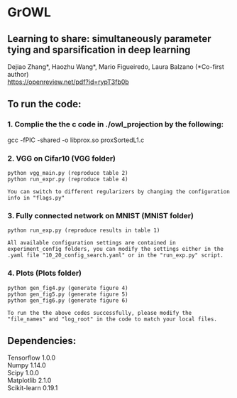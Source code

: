 # GrOWL
## Learning to share: simultaneously parameter tying and sparsification in deep learning

Dejiao Zhang*, Haozhu Wang*, Mario Figueiredo, Laura Balzano (*Co-first author)  
https://openreview.net/pdf?id=rypT3fb0b

## To run the code:
### 1. Complie the the c code in ./owl_projection by the following:
   gcc -fPIC -shared -o libprox.so proxSortedL1.c

### 2. VGG on Cifar10 (VGG folder)
    python vgg_main.py (reproduce table 2)
    python run_expr.py (reproduce table 4)
    
    You can switch to different regularizers by changing the configuration info in "flags.py"

### 3. Fully connected network on MNIST (MNIST folder)
    python run_exp.py (reproduce results in table 1)
    
    All available configuration settings are contained in experiment_config folders, you can modify the settings either in the .yaml file "10_20_config_search.yaml" or in the "run_exp.py" script.

### 4. Plots (Plots folder)
    python gen_fig4.py (generate figure 4)
    python gen_fig5.py (generate figure 5)
    python gen_fig6.py (generate figure 6)

    To run the the above codes successfully, please modify the "file_names" and "log_root" in the code to match your local files. 

## Dependencies:
Tensorflow 1.0.0  
Numpy 1.14.0  
Scipy 1.0.0  
Matplotlib 2.1.0  
Scikit-learn 0.19.1  
